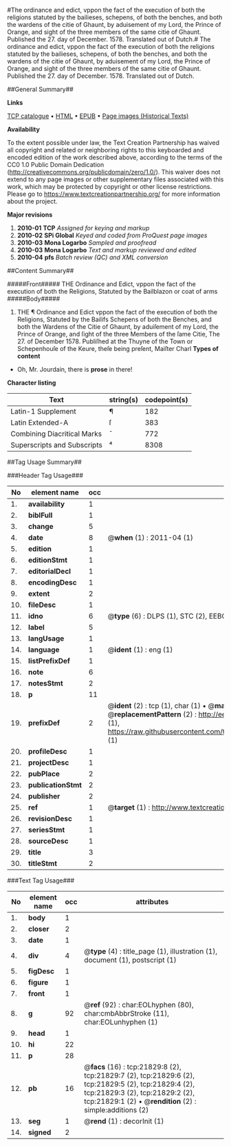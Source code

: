 #The ordinance and edict, vppon the fact of the execution of both the religions statuted by the bailieses, schepens, of both the benches, and both the wardens of the citie of Ghaunt, by aduisement of my Lord, the Prince of Orange, and sight of the three members of the same citie of Ghaunt. Published the 27. day of December. 1578. Translated out of Dutch.#
The ordinance and edict, vppon the fact of the execution of both the religions statuted by the bailieses, schepens, of both the benches, and both the wardens of the citie of Ghaunt, by aduisement of my Lord, the Prince of Orange, and sight of the three members of the same citie of Ghaunt. Published the 27. day of December. 1578. Translated out of Dutch.

##General Summary##

**Links**

[TCP catalogue](http://www.ota.ox.ac.uk/tcp/)  • 
[HTML](http://tei.it.ox.ac.uk/tcp/Texts-HTML/free/A68/A68094.html)  • 
[EPUB](http://tei.it.ox.ac.uk/tcp/Texts-EPUB/free/A68/A68094.epub) • 
[Page images (Historical Texts)](https://historicaltexts.jisc.ac.uk/eebo-99856296e)

**Availability**

To the extent possible under law, the Text Creation Partnership has waived all copyright and related or neighboring rights to this keyboarded and encoded edition of the work described above, according to the terms of the CC0 1.0 Public Domain Dedication (http://creativecommons.org/publicdomain/zero/1.0/). This waiver does not extend to any page images or other supplementary files associated with this work, which may be protected by copyright or other license restrictions. Please go to https://www.textcreationpartnership.org/ for more information about the project.

**Major revisions**

1. __2010-01__ __TCP__ *Assigned for keying and markup*
1. __2010-02__ __SPi Global__ *Keyed and coded from ProQuest page images*
1. __2010-03__ __Mona Logarbo__ *Sampled and proofread*
1. __2010-03__ __Mona Logarbo__ *Text and markup reviewed and edited*
1. __2010-04__ __pfs__ *Batch review (QC) and XML conversion*

##Content Summary##

#####Front#####
THE Ordinance and Edict, vppon the fact of the execution of both the Religions, Statuted by the Bailblazon or coat of arms
#####Body#####

1. THE ¶ Ordinance and Edict vppon the fact of the execution of both the Religions, Statuted by the Bailifs Schepens of both the Benches, and both the Wardens of the Citie of Ghaunt, by aduiſement of my Lord, the Prince of Orange, and ſight of the three Members of the ſame Citie, The 27. of December 1578.
Publiſhed at the Thuyne of the Town or Schepenhouſe of the Keure, theſe being preſent, Maiſter Charl
**Types of content**

  * Oh, Mr. Jourdain, there is **prose** in there!

**Character listing**


|Text|string(s)|codepoint(s)|
|---|---|---|
|Latin-1 Supplement|¶|182|
|Latin Extended-A|ſ|383|
|Combining             Diacritical Marks|̄|772|
|Superscripts             and Subscripts|⁴|8308|

##Tag Usage Summary##

###Header Tag Usage###

|No|element name|occ|attributes|
|---|---|---|---|
|1.|__availability__|1||
|2.|__biblFull__|1||
|3.|__change__|5||
|4.|__date__|8| @__when__ (1) : 2011-04 (1)|
|5.|__edition__|1||
|6.|__editionStmt__|1||
|7.|__editorialDecl__|1||
|8.|__encodingDesc__|1||
|9.|__extent__|2||
|10.|__fileDesc__|1||
|11.|__idno__|6| @__type__ (6) : DLPS (1), STC (2), EEBO-CITATION (1), PROQUEST (1), VID (1)|
|12.|__label__|5||
|13.|__langUsage__|1||
|14.|__language__|1| @__ident__ (1) : eng (1)|
|15.|__listPrefixDef__|1||
|16.|__note__|6||
|17.|__notesStmt__|2||
|18.|__p__|11||
|19.|__prefixDef__|2| @__ident__ (2) : tcp (1), char (1)  •  @__matchPattern__ (2) : ([0-9\-]+):([0-9IVX]+) (1), (.+) (1)  •  @__replacementPattern__ (2) : http://eebo.chadwyck.com/downloadtiff?vid=$1&page=$2 (1), https://raw.githubusercontent.com/textcreationpartnership/Texts/master/tcpchars.xml#$1 (1)|
|20.|__profileDesc__|1||
|21.|__projectDesc__|1||
|22.|__pubPlace__|2||
|23.|__publicationStmt__|2||
|24.|__publisher__|2||
|25.|__ref__|1| @__target__ (1) : http://www.textcreationpartnership.org/docs/. (1)|
|26.|__revisionDesc__|1||
|27.|__seriesStmt__|1||
|28.|__sourceDesc__|1||
|29.|__title__|3||
|30.|__titleStmt__|2||


###Text Tag Usage###

|No|element name|occ|attributes|
|---|---|---|---|
|1.|__body__|1||
|2.|__closer__|2||
|3.|__date__|1||
|4.|__div__|4| @__type__ (4) : title_page (1), illustration (1), document (1), postscript (1)|
|5.|__figDesc__|1||
|6.|__figure__|1||
|7.|__front__|1||
|8.|__g__|92| @__ref__ (92) : char:EOLhyphen (80), char:cmbAbbrStroke (11), char:EOLunhyphen (1)|
|9.|__head__|1||
|10.|__hi__|22||
|11.|__p__|28||
|12.|__pb__|16| @__facs__ (16) : tcp:21829:8 (2), tcp:21829:7 (2), tcp:21829:6 (2), tcp:21829:5 (2), tcp:21829:4 (2), tcp:21829:3 (2), tcp:21829:2 (2), tcp:21829:1 (2)  •  @__rendition__ (2) : simple:additions (2)|
|13.|__seg__|1| @__rend__ (1) : decorInit (1)|
|14.|__signed__|2||

